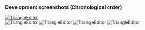 ### Development screenshots (Chronological order)
[![TriangleEditor](http://farm3.static.flickr.com/2715/5798417240_c4a5deda10.jpg)](http://farm3.static.flickr.com/2715/5798417240_c4a5deda10.jpg)  
![TriangleEditor](http://farm3.static.flickr.com/2625/5798417728_c55bbdc2af.jpg)
![TriangleEditor](http://farm4.static.flickr.com/3172/5798418058_7442368386.jpg)
![TriangleEditor](http://farm3.static.flickr.com/2350/5798418298_39b81cd975.jpg)
![TriangleEditor](http://farm4.static.flickr.com/3326/5798418548_2226fd4acd.jpg)

